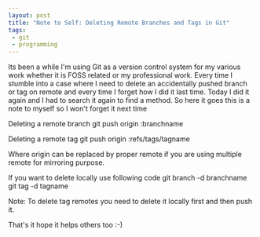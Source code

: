 ```yaml
---
layout: post
title: "Note to Self: Deleting Remote Branches and Tags in Git"
tags:
 - git
 - programming
---
```


Its been a while I'm using Git as a version control system for my various work whether
it is FOSS related or my professional work. Every time I stumble into a case where I
need to delete an accidentally pushed branch or tag on remote and every time I forget
how I did it last time. Today I did it again and I had to search it again to find a
method. So here it goes this is a note to myself so I won't forget it next time

Deleting a remote branch
    git push origin :branchname
    
Deleting a remote tag
    git push origin :refs/tags/tagname
    
Where origin can be replaced by proper remote if you are using multiple remote for mirroring
purpose.

If you want to delete locally use following code
    git branch -d branchname
    git tag -d tagname
    
Note: To delete tag remotes you need to delete it locally first and then push it. 

That's it hope it helps others too :-)
